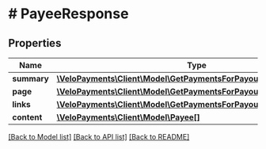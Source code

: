 # # PayeeResponse

## Properties

Name | Type | Description | Notes
------------ | ------------- | ------------- | -------------
**summary** | [**\VeloPayments\Client\Model\GetPaymentsForPayoutResponseSummary**](GetPaymentsForPayoutResponseSummary.md) |  | [optional] 
**page** | [**\VeloPayments\Client\Model\GetPaymentsForPayoutResponsePage**](GetPaymentsForPayoutResponsePage.md) |  | [optional] 
**links** | [**\VeloPayments\Client\Model\GetPaymentsForPayoutResponseLinks[]**](GetPaymentsForPayoutResponseLinks.md) |  | [optional] 
**content** | [**\VeloPayments\Client\Model\Payee[]**](Payee.md) |  | [optional] 

[[Back to Model list]](../../README.md#documentation-for-models) [[Back to API list]](../../README.md#documentation-for-api-endpoints) [[Back to README]](../../README.md)


